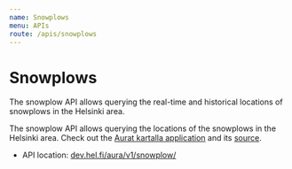 ```yaml
---
name: Snowplows
menu: APIs
route: /apis/snowplows
---
```



# Snowplows

The snowplow API allows querying the real-time and historical locations of snowplows in the Helsinki area.

The snowplow API allows querying the locations of the snowplows in the Helsinki area. Check out the [Aurat kartalla application](http://auratkartalla.com/) and its [source](https://github.com/sampsakuronen/snowplow-visualization).

* API location: [dev.hel.fi/aura/v1/snowplow/](https://dev.hel.fi/aura/v1/snowplow/)